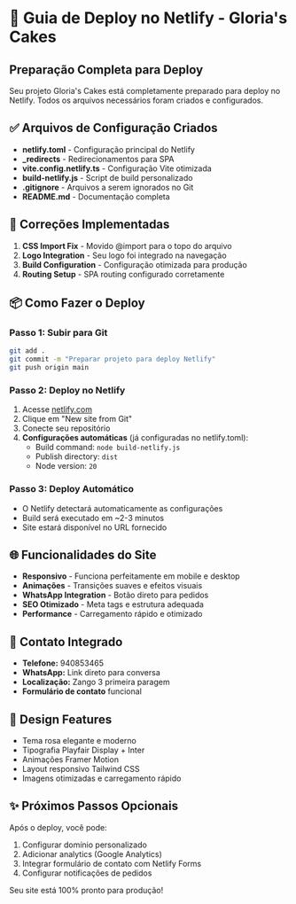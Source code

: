 # 🚀 Guia de Deploy no Netlify - Gloria's Cakes

## Preparação Completa para Deploy

Seu projeto Gloria's Cakes está completamente preparado para deploy no Netlify. Todos os arquivos necessários foram criados e configurados.

## ✅ Arquivos de Configuração Criados

- **netlify.toml** - Configuração principal do Netlify
- **_redirects** - Redirecionamentos para SPA
- **vite.config.netlify.ts** - Configuração Vite otimizada
- **build-netlify.js** - Script de build personalizado
- **.gitignore** - Arquivos a serem ignorados no Git
- **README.md** - Documentação completa

## 🔧 Correções Implementadas

1. **CSS Import Fix** - Movido @import para o topo do arquivo
2. **Logo Integration** - Seu logo foi integrado na navegação
3. **Build Configuration** - Configuração otimizada para produção
4. **Routing Setup** - SPA routing configurado corretamente

## 📦 Como Fazer o Deploy

### Passo 1: Subir para Git
```bash
git add .
git commit -m "Preparar projeto para deploy Netlify"
git push origin main
```

### Passo 2: Deploy no Netlify
1. Acesse [netlify.com](https://netlify.com)
2. Clique em "New site from Git"
3. Conecte seu repositório
4. **Configurações automáticas** (já configuradas no netlify.toml):
   - Build command: `node build-netlify.js`
   - Publish directory: `dist`
   - Node version: `20`

### Passo 3: Deploy Automático
- O Netlify detectará automaticamente as configurações
- Build será executado em ~2-3 minutos
- Site estará disponível no URL fornecido

## 🌐 Funcionalidades do Site

- **Responsivo** - Funciona perfeitamente em mobile e desktop
- **Animações** - Transições suaves e efeitos visuais
- **WhatsApp Integration** - Botão direto para pedidos
- **SEO Otimizado** - Meta tags e estrutura adequada
- **Performance** - Carregamento rápido e otimizado

## 📱 Contato Integrado

- **Telefone:** 940853465
- **WhatsApp:** Link direto para conversa
- **Localização:** Zango 3 primeira paragem
- **Formulário de contato** funcional

## 🎨 Design Features

- Tema rosa elegante e moderno
- Tipografia Playfair Display + Inter
- Animações Framer Motion
- Layout responsivo Tailwind CSS
- Imagens otimizadas e carregamento rápido

## ✨ Próximos Passos Opcionais

Após o deploy, você pode:
1. Configurar domínio personalizado
2. Adicionar analytics (Google Analytics)
3. Integrar formulário de contato com Netlify Forms
4. Configurar notificações de pedidos

Seu site está 100% pronto para produção!